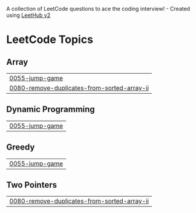 A collection of LeetCode questions to ace the coding interview! - Created using [LeetHub v2](https://github.com/arunbhardwaj/LeetHub-2.0)
<!---LeetCode Topics Start-->
# LeetCode Topics
## Array
|  |
| ------- |
| [0055-jump-game](https://github.com/dvori5473/leetcode/tree/master/0055-jump-game) |
| [0080-remove-duplicates-from-sorted-array-ii](https://github.com/dvori5473/leetcode/tree/master/0080-remove-duplicates-from-sorted-array-ii) |
## Dynamic Programming
|  |
| ------- |
| [0055-jump-game](https://github.com/dvori5473/leetcode/tree/master/0055-jump-game) |
## Greedy
|  |
| ------- |
| [0055-jump-game](https://github.com/dvori5473/leetcode/tree/master/0055-jump-game) |
## Two Pointers
|  |
| ------- |
| [0080-remove-duplicates-from-sorted-array-ii](https://github.com/dvori5473/leetcode/tree/master/0080-remove-duplicates-from-sorted-array-ii) |
<!---LeetCode Topics End-->